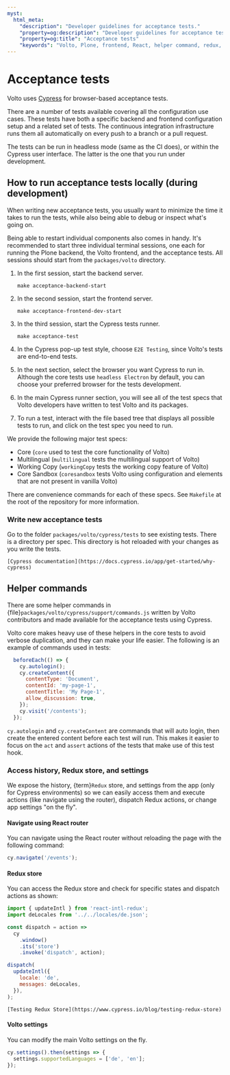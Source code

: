 ```yaml
---
myst:
  html_meta:
    "description": "Developer guidelines for acceptance tests."
    "property=og:description": "Developer guidelines for acceptance tests."
    "property=og:title": "Acceptance tests"
    "keywords": "Volto, Plone, frontend, React, helper command, redux, acceptance, tests, Cypress"
---
```


# Acceptance tests

Volto uses [Cypress](https://www.cypress.io/) for browser-based acceptance tests.

There are a number of tests available covering all the configuration use cases.
These tests have both a specific backend and frontend configuration setup and a related set of tests.
The continuous integration infrastructure runs them all automatically on every push to a branch or a pull request.

The tests can be run in headless mode (same as the CI does), or within the Cypress user interface.
The latter is the one that you run under development.


## How to run acceptance tests locally (during development)

When writing new acceptance tests, you usually want to minimize the time it takes to run the tests, while also being able to debug or inspect what's going on.

Being able to restart individual components also comes in handy.
It's recommended to start three individual terminal sessions, one each for running the Plone backend, the Volto frontend, and the acceptance tests.
All sessions should start from the `packages/volto` directory.

1.  In the first session, start the backend server.

    ```shell
    make acceptance-backend-start
    ```

1.  In the second session, start the frontend server.

    ```shell
    make acceptance-frontend-dev-start
    ```

1.  In the third session, start the Cypress tests runner.

    ```shell
    make acceptance-test
    ```

1.  In the Cypress pop-up test style, choose `E2E Testing`, since Volto's tests are end-to-end tests.

1.  In the next section, select the browser you want Cypress to run in.
    Although the core tests use `headless Electron` by default, you can choose your preferred browser for the tests development.

1.  In the main Cypress runner section, you will see all of the test specs that Volto developers have written to test Volto and its packages.

1.  To run a test, interact with the file based tree that displays all possible tests to run, and click on the test spec you need to run.

We provide the following major test specs:

-   Core (`core` used to test the core functionality of Volto)
-   Multilingual (`multilingual` tests the multilingual support of Volto)
-   Working Copy (`workingCopy` tests the working copy feature of Volto)
-   Core Sandbox (`coresandbox` tests Volto using configuration and elements that are not present in vanilla Volto)

There are convenience commands for each of these specs.
See `Makefile` at the root of the repository for more information.


### Write new acceptance tests

Go to the folder `packages/volto/cypress/tests` to see existing tests.
There is a directory per spec.
This directory is hot reloaded with your changes as you write the tests.

```{seealso}
[Cypress documentation](https://docs.cypress.io/app/get-started/why-cypress)
```


## Helper commands

There are some helper commands in {file}`packages/volto/cypress/support/commands.js` written by Volto contributors and made available for the acceptance tests using Cypress.

Volto core makes heavy use of these helpers in the core tests to avoid verbose duplication, and they can make your life easier.
The following is an example of commands used in tests:

```js
  beforeEach(() => {
    cy.autologin();
    cy.createContent({
      contentType: 'Document',
      contentId: 'my-page-1',
      contentTitle: 'My Page-1',
      allow_discussion: true,
    });
    cy.visit('/contents');
  });
```

`cy.autologin` and `cy.createContent` are commands that will auto login, then create the entered content before each test will run.
This makes it easier to focus on the `act` and `assert` actions of the tests that make use of this test hook.


### Access history, Redux store, and settings

We expose the history, {term}`Redux` store, and settings from the app (only for Cypress environments) so we can easily access them and execute actions (like navigate using the router), dispatch Redux actions, or change app settings "on the fly".


#### Navigate using React router

You can navigate using the React router without reloading the page with the following command:

```js
cy.navigate('/events');
```


#### Redux store

You can access the Redux store and check for specific states and dispatch actions as shown:

```js
import { updateIntl } from 'react-intl-redux';
import deLocales from '../../locales/de.json';

const dispatch = action =>
  cy
    .window()
    .its('store')
    .invoke('dispatch', action);

dispatch(
  updateIntl({
    locale: 'de',
    messages: deLocales,
  }),
);
```

```{seealso}
[Testing Redux Store](https://www.cypress.io/blog/testing-redux-store)
```


#### Volto settings

You can modify the main Volto settings on the fly.

```js
cy.settings().then(settings => {
  settings.supportedLanguages = ['de', 'en'];
});
```
